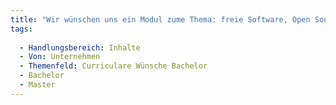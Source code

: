 ```yaml
---
title: "Wir wünschen uns ein Modul zume Thema: freie Software, Open Source"
tags:
  
  - Handlungsbereich: Inhalte
  - Von: Unternehmen
  - Themenfeld: Curriculare Wünsche Bachelor
  - Bachelor
  - Master
---
```

